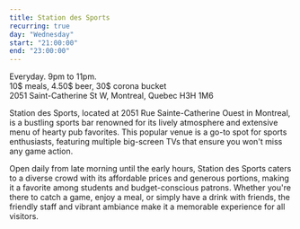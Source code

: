 ```yaml
---
title: Station des Sports
recurring: true
day: "Wednesday"
start: "21:00:00"
end: "23:00:00"
---
```


Everyday. 9pm to 11pm.<br>10$ meals, 4.50$ beer, 30$ corona bucket<br>2051 Saint-Catherine St W, Montreal, Quebec H3H 1M6

<!-- more -->

Station des Sports, located at 2051 Rue Sainte-Catherine Ouest in Montreal, is a bustling sports bar renowned for its lively atmosphere and extensive menu of hearty pub favorites. This popular venue is a go-to spot for sports enthusiasts, featuring multiple big-screen TVs that ensure you won't miss any game action.

Open daily from late morning until the early hours, Station des Sports caters to a diverse crowd with its affordable prices and generous portions, making it a favorite among students and budget-conscious patrons. Whether you're there to catch a game, enjoy a meal, or simply have a drink with friends, the friendly staff and vibrant ambiance make it a memorable experience for all visitors.
